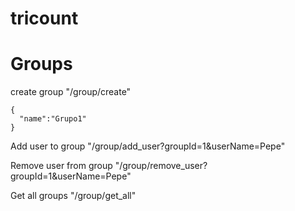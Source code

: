 # tricount

# Groups
  create group
  "/group/create"
  
    {
      "name":"Grupo1"
    }
    
  Add user to group
  "/group/add_user?groupId=1&userName=Pepe"
  
  Remove user from group
  "/group/remove_user?groupId=1&userName=Pepe"
  
  Get all groups
  "/group/get_all"
